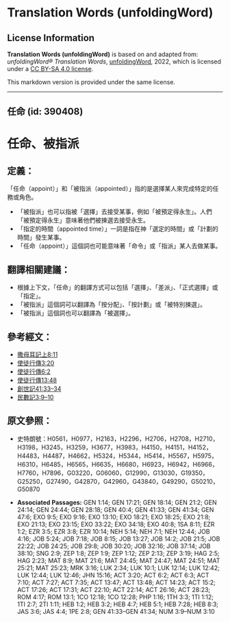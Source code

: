 # Translation Words (unfoldingWord)

## License Information

**Translation Words (unfoldingWord)** is based on and adapted from: _unfoldingWord® Translation Words_, [unfoldingWord](https://unfoldingword.org/utw), 2022, which is licensed under a [CC BY-SA 4.0 license](https://creativecommons.org/licenses/by-sa/4.0/legalcode.en).

This markdown version is provided under the same license.



--------------------------------

## 任命 (id: 390408)

任命、被指派
======

定義：
---

「任命（appoint）」和「被指派（appointed）」指的是選擇某人來完成特定的任務或角色。

* 「被指派」也可以指被「選擇」去接受某事，例如「被預定得永生」。人們「被預定得永生」意味著他們被揀選去接受永生。
* 「指定的時間（appointed time）」一詞是指在神「選定的時間」或「計劃的時間」發生某事。
* 「任命（appoint）」這個詞也可能意味著「命令」或「指派」某人去做某事。

翻譯相關建議：
-------

* 根據上下文，「任命」的翻譯方式可以包括「選擇」、「差派」、「正式選擇」或「指定」。
* 「被指派」這個詞可以翻譯為「按分配」、「按計劃」或「被特別揀選」。
* 「被指派」這個詞也可以翻譯為「被選擇」。

參考經文：
-----

* [撒母耳記上8:11](https://ref.ly/1Sam8:11)
* [使徒行傳3:20](https://ref.ly/Acts3:20)
* [使徒行傳6:2](https://ref.ly/Acts6:2)
* [使徒行傳13:48](https://ref.ly/Acts13:48)
* [創世記41:33–34](https://ref.ly/Gen41:33-Gen41:34)
* [民數記3:9–10](https://ref.ly/Num3:9-Num3:10)

原文參照：
-----

* 史特朗號：H0561，H0977，H2163，H2296，H2706，H2708，H2710，H3198，H3245，H3259，H3677，H3983，H4150，H4151，H4152，H4483，H4487，H4662，H5324，H5344，H5414，H5567，H5975，H6310，H6485，H6565，H6635，H6680，H6923，H6942，H6966，H7760，H7896，G03220，G06060，G12990，G13030，G19350，G25250，G27490，G42870，G42960，G43840，G49290，G50210，G50870

* **Associated Passages:** GEN 1:14; GEN 17:21; GEN 18:14; GEN 21:2; GEN 24:14; GEN 24:44; GEN 28:18; GEN 40:4; GEN 41:33; GEN 41:34; GEN 47:6; EXO 9:5; EXO 9:16; EXO 13:10; EXO 18:21; EXO 18:25; EXO 21:8; EXO 21:13; EXO 23:15; EXO 33:22; EXO 34:18; EXO 40:8; 1SA 8:11; EZR 1:2; EZR 3:5; EZR 3:8; EZR 10:14; NEH 5:14; NEH 7:1; NEH 12:44; JOB 4:16; JOB 5:24; JOB 7:18; JOB 8:15; JOB 13:27; JOB 14:2; JOB 21:5; JOB 22:22; JOB 24:25; JOB 29:8; JOB 30:20; JOB 32:16; JOB 37:14; JOB 38:10; SNG 2:9; ZEP 1:8; ZEP 1:9; ZEP 1:12; ZEP 2:13; ZEP 3:19; HAG 2:5; HAG 2:23; MAT 8:9; MAT 21:6; MAT 24:45; MAT 24:47; MAT 24:51; MAT 25:21; MAT 25:23; MRK 3:16; LUK 2:34; LUK 10:1; LUK 12:14; LUK 12:42; LUK 12:44; LUK 12:46; JHN 15:16; ACT 3:20; ACT 6:2; ACT 6:3; ACT 7:10; ACT 7:27; ACT 7:35; ACT 13:47; ACT 13:48; ACT 14:23; ACT 15:2; ACT 17:26; ACT 17:31; ACT 22:10; ACT 22:14; ACT 26:16; ACT 28:23; ROM 4:17; ROM 13:1; 1CO 12:18; 1CO 12:28; PHP 1:16; 1TH 3:3; 1TI 1:12; 1TI 2:7; 2TI 1:11; HEB 1:2; HEB 3:2; HEB 4:7; HEB 5:1; HEB 7:28; HEB 8:3; JAS 3:6; JAS 4:4; 1PE 2:8; GEN 41:33–GEN 41:34; NUM 3:9–NUM 3:10

